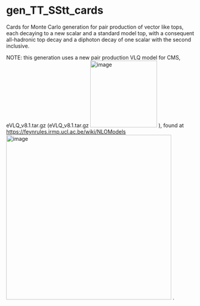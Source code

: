 # gen_TT_SStt_cards
Cards for Monte Carlo generation for pair production of vector like tops, each decaying to a new scalar and a standard model top, with a consequent all-hadronic top decay and a diphoton decay of one scalar with the second inclusive.

NOTE: this generation uses a new pair production VLQ model for CMS, eVLQ_v8.1.tar.gz (eVLQ_v8.1.tar.gz  <img width="179" alt="image" src="https://github.com/dpilipov/gen_TT_SStt_cards/assets/71142204/021416ad-5e90-4d16-b32b-4ecc1238e1e5">
), found at https://feynrules.irmp.ucl.ac.be/wiki/NLOModels <img width="442" alt="image" src="https://github.com/dpilipov/gen_TT_SStt_cards/assets/71142204/9150f48e-6872-4540-a5b1-7a360bb99595"> . 

